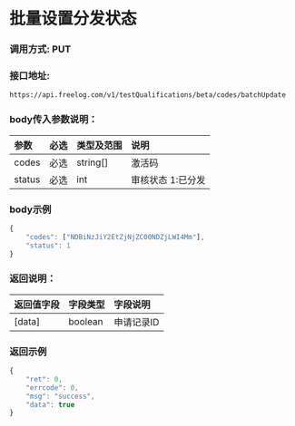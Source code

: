 # 批量设置分发状态

### 调用方式: PUT

### 接口地址:

```
https://api.freelog.com/v1/testQualifications/beta/codes/batchUpdate
```

### body传入参数说明：

| 参数 | 必选 | 类型及范围 | 说明 |
| :--- | :--- | :--- | :--- |
| codes | 必选 | string[] | 激活码 |
| status | 必选 | int | 审核状态  1:已分发 |

### body示例

```js
{
	"codes": ["NDBiNzJiY2EtZjNjZC00NDZjLWI4Mm"],
	"status": 1
}
```

### 返回说明：

| 返回值字段 | 字段类型 | 字段说明 |
| :--- | :--- | :--- |
| [data] | boolean |  申请记录ID |

### 返回示例

```js
{
	"ret": 0,
	"errcode": 0,
	"msg": "success",
	"data": true
}
```